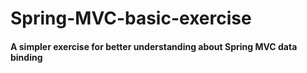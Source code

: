 # Spring-MVC-basic-exercise

#### A simpler exercise for better understanding about Spring MVC data binding
